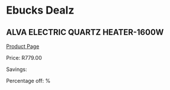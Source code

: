 
# Ebucks Dealz
## ALVA ELECTRIC QUARTZ HEATER-1600W
[Product Page](https://www.ebucks.com/web/shop/productSelected.do?prodId=1142148194&catId=704982758)

Price: R779.00

Savings: 

Percentage off: %
	